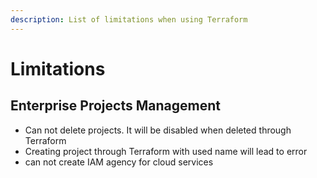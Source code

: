 ```yaml
---
description: List of limitations when using Terraform
---
```


# Limitations

## Enterprise Projects Management&#x20;

* Can not delete projects. It will be disabled when deleted through Terraform
* Creating project through Terraform with used name will lead to error
* can not create IAM agency for cloud services
